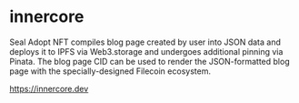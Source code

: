 # innercore
Seal Adopt NFT compiles blog page created by user into JSON data and deploys it to IPFS via Web3.storage and undergoes additional pinning via Pinata. The blog page CID can be used to render the JSON-formatted blog page with the specially-designed Filecoin ecosystem.

https://innercore.dev
